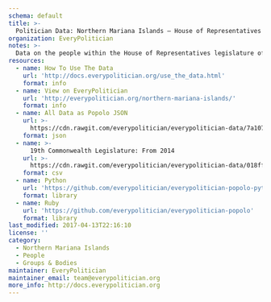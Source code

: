 ```yaml
---
schema: default
title: >-
  Politician Data: Northern Mariana Islands — House of Representatives
organization: EveryPolitician
notes: >-
  Data on the people within the House of Representatives legislature of Northern Mariana Islands.
resources:
  - name: How To Use The Data
    url: 'http://docs.everypolitician.org/use_the_data.html'
    format: info
  - name: View on EveryPolitician
    url: 'http://everypolitician.org/northern-mariana-islands/'
    format: info
  - name: All Data as Popolo JSON
    url: >-
      https://cdn.rawgit.com/everypolitician/everypolitician-data/7a10727a506e8c5b71466f12a8a295afc21fb5e4/data/Northern_Mariana_Islands/House/ep-popolo-v1.0.json
    format: json
  - name: >-
      19th Commonwealth Legislature: From 2014
    url: >-
      https://cdn.rawgit.com/everypolitician/everypolitician-data/018fffb38bb7fc0a70a2fc1e2822339b77ed983a/data/Northern_Mariana_Islands/House/term-19.csv
    format: csv
  - name: Python
    url: 'https://github.com/everypolitician/everypolitician-popolo-python'
    format: library
  - name: Ruby
    url: 'https://github.com/everypolitician/everypolitician-popolo'
    format: library
last_modified: 2017-04-13T22:16:10
license: ''
category:
  - Northern Mariana Islands
  - People
  - Groups & Bodies
maintainer: EveryPolitician
maintainer_email: team@everypolitician.org
more_info: http://docs.everypolitician.org
---
```

